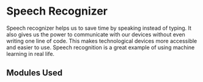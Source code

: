 # Speech Recognizer
Speech recognizer helps us to save time by speaking instead of typing. 
It also gives us the power to communicate with our devices without even writing one line of code. 
This makes technological devices more accessible and easier to use. Speech recognition is a great example of using machine learning in real life.

## Modules Used
